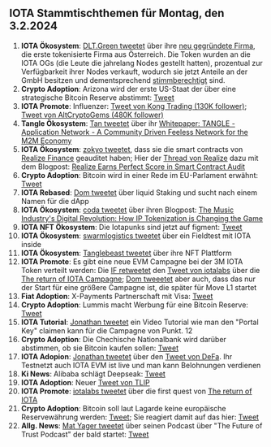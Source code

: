 ## IOTA Stammtischthemen für Montag, den 3.2.2024

1. **IOTA Ökosystem**: [DLT.Green tweetet](https://x.com/dlt_green/status/1883915666652340239) über ihre [neu gegründete Firma](https://dlt.green/en/ogs/information), die erste tokenisierte Firma aus Österreich. Die Token wurden an die IOTA OGs (die Leute die jahrelang Nodes gestellt hatten), prozentual zur Verfügbarkeit ihrer Nodes verkauft, wodurch sie jetzt Anteile an der GmbH besitzen und dementsprechend [stimmberechtigt](https://dlt.green/en/ogs/stimmverteilung) sind.
2. **Crypto Adoption**: Arizona wird der erste US-Staat der über eine strategische Bitcoin Reserve abstimmt: [Tweet](https://x.com/pete_rizzo_/status/1884014716890276258)
3. **IOTA Promote**: Influenzer: [Tweet von Kong Trading (130K follower)](https://x.com/KongBTC/status/1883847674501406970); [Tweet von AltCryptoGems (480K follower)](https://x.com/AltCryptoGems/status/1885070484280152382)
4. **Tangle Ökosystem**: [Tan tweetet](https://x.com/tan_technology/status/1883812748234285517) über ihr [Whitepaper: TANGLE - Application Network - A Community Driven Feeless Network for the M2M Economy](https://t.co/k3i3l2CJ7Q)
5. **IOTA Ökosystem**: [zokyo tweetet](https://x.com/zokyo_io/status/1884168720567713920), dass sie die smart contracts von [Realize Finance](https://x.com/realizefinance) geauditet haben; Hier der [Thread von Realize](https://x.com/realizefinance/status/1884170788787626349) dazu mit dem Blogpost: [Realize Earns Perfect Score in Smart Contract Audit](https://blog.realizeassets.com/realize-earns-perfect-score-in-smart-contract-audit/)
6. **Crypto Adoption**: Bitcoin wird in einer Rede im EU-Parlament erwähnt: [Tweet](https://x.com/BTC_Archive/status/1883926000347800043)
7. **IOTA Rebased**: [Dom tweetet](https://x.com/DomSchiener/status/1884195233556259327) über liquid Staking und sucht nach einem Namen für die dApp
8. **IOTA Ökosystem**: [coda tweetet](https://x.com/coda_digital/status/1883943979479359825) über ihren Blogpost: [The Music Industry's Digital Revolution: How IP Tokenization is Changing the Game](https://www.coda.to/blog/the-music-industrys-digital-revolution-how-ip-tokenization-is-changing-the-game)
9. **IOTA NFT Ökosystem**: Die Iotapunks sind jetzt auf figment: [Tweet](https://x.com/figment_nfts/status/1884259076877738195)
10. **IOTA Ökosystem**: [swarmlogistics tweetet](https://x.com/SwarmLogistics/status/1884234602807758850) über ein Fieldtest mit IOTA inside
11. **IOTA Ökosystem**: [Tanglebeast tweetet](https://x.com/tanglebeasts/status/1884244725643071605) über ihre NFT Plattform
12. **IOTA Promote**: Es gibt eine neue EVM Campagne bei der 3M IOTA Token verteilt werden: Die [IF retweetet](https://x.com/iota/status/1884340248320123135) den [Tweet von iotalabs](https://x.com/iotalabs_/status/1884293673988333583) über die [The return of IOTA Campagne](https://guild.xyz/iota/the-return-of-iota); [Dom tweeetet](https://x.com/DomSchiener/status/1884304874059489563) aber auch, dass das nur der Start für eine größere Campagne ist, die später für Move L1 startet
13. **Fiat Adoption**: X-Payments Partnerschaft mit Visa: [Tweet](https://x.com/Cointelegraph/status/1884280631225385317)
14. **Crypto Adoption**: Lummis macht Werbung für eine Bitcoin Reserve: [Tweet](https://x.com/Cointelegraph/status/1884300583357628598)
15. **IOTA Tutorial**: [Jonathan tweetet](https://x.com/3clipsep/status/1884525159324742062) ein Video Tutorial wie man den "Portal Key" claimen kann für die Campagne von Punkt. 12
16. **Crypto Adoption**: Die Chechische Nationalbank wird darüber abstimmen, ob sie Bitcoin kaufen sollen: [Tweet](https://x.com/blocktrainer/status/1884530305182093336)
17. **IOTA Adopion**: [Jonathan tweetet](https://x.com/3clipsep/status/1884557095950794917) über den [Tweet von DeFa](https://x.com/defaprimitive/status/1884485861259034670). Ihr Testnetzt auch IOTA EVM ist live und man kann Belohnungen verdienen
18. **Ki News**: Alibaba schlägt Deepseak: [Tweet](https://x.com/E_Boeminghaus/status/1884352905374818433)
19. **IOTA Adoption**: Neuer [Tweet von TLIP](https://x.com/TLIP_io/status/1884612750053417455)
20. **IOTA Promote**: [iotalabs tweetet](https://x.com/iotalabs_/status/1884979942842130652) über die first quest von [The return of IOTA](https://guild.xyz/iota/the-return-of-iota)
21. **Crypto Adoption**: Bitcoin soll laut Lagarde keine europäische Reservewährung werden: [Tweet](https://x.com/BitcoinNewsCom/status/1884986684590490063); Sie reagiert damit auf das hier: [Tweet](https://x.com/BitcoinMagazine/status/1884991862651437510)
22. **Allg. News**: [Mat Yager tweetet](https://x.com/Mat_Yarger/status/1885029436690436147) über seinen Podcast über "The Future of Trust Podcast" der bald startet: [Tweet](https://x.com/_Demia/status/1884859368216162530)
